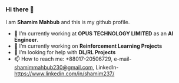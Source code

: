### Hi there 👋

I am **Shamim Mahbub** and this is my github profile.


- 🔭 I’m currently working at **OPUS TECHNOLOGY LIMITED** as an **AI Engineer**.
- 🌱 I’m currently working on **Reinforcement Learning Projects**
- 🤔 I’m looking for help with **DL/RL Projects**
- 📫 How to reach me: +88017-20506729, 
     e-mail- shamimmahbub230@gmail.com,
     LinkedIn- https://www.linkedin.com/in/shamim237/

